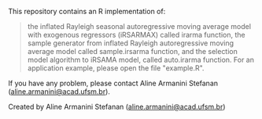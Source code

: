 This repository contains an R implementation of:

> the inflated Rayleigh seasonal autoregressive moving average model with exogenous regressors (iRSARMAX) called irarma function,
> the sample generator from inflated Rayleigh autoregressive moving average model called sample.irsarma function, and
> the selection model algorithm to iRSAMA model, called auto.irarma function.
For an application example, please open the file "example.R".

If you have any problem, please contact Aline Armanini Stefanan (aline.armanini@acad.ufsm.br).

Created by Aline Armanini Stefanan (aline.armanini@acad.ufsm.br)
